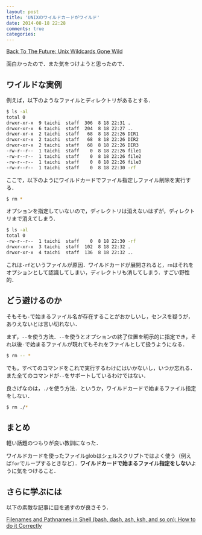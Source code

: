 ```yaml
---
layout: post
title: 'UNIXのワイルドカードがワイルド'
date: 2014-08-18 22:28
comments: true
categories:
---
```


[Back To The Future: Unix Wildcards Gone Wild](http://www.defensecode.com/public/DefenseCode_Unix_WildCards_Gone_Wild.txt)

面白かったので．また気をつけようと思ったので．

## ワイルドな実例

例えば，以下のようなファイルとディレクトリがあるとする．

```bash
$ ls -al
total 0
drwxr-xr-x  9 taichi  staff  306  8 18 22:31 .
drwxr-xr-x  6 taichi  staff  204  8 18 22:27 ..
drwxr-xr-x  2 taichi  staff   68  8 18 22:26 DIR1
drwxr-xr-x  2 taichi  staff   68  8 18 22:26 DIR2
drwxr-xr-x  2 taichi  staff   68  8 18 22:26 DIR3
-rw-r--r--  1 taichi  staff    0  8 18 22:26 file1
-rw-r--r--  1 taichi  staff    0  8 18 22:26 file2
-rw-r--r--  1 taichi  staff    0  8 18 22:26 file3
-rw-r--r--  1 taichi  staff    0  8 18 22:30 -rf
```

ここで，以下のようにワイルドカードでファイル指定しファイル削除を実行する．

```bash
$ rm *
```

オプションを指定していないので，ディレクトリは消えないはずが，ディレクトリまで消えてしまう．

```bash
$ ls -al
total 0
-rw-r--r--  1 taichi  staff    0  8 18 22:30 -rf
drwxr-xr-x  3 taichi  staff  102  8 18 22:32 .
drwxr-xr-x  4 taichi  staff  136  8 18 22:32 ..
```

これは`-rf`というファイルが原因．ワイルドカードが展開されると，`rm`はそれをオプションとして認識してしまい，ディレクトリも消してしまう．すごい野性的．

## どう避けるのか

そもそも`-`で始まるファイル名が存在することがおかしいし，センスを疑うが，ありえないとは言い切れない．

まず，`--`を使う方法．`--`を使うとオプションの終了位置を明示的に指定でき，それ以後`-`で始まるファイルが現れてもそれをファイルとして扱うようになる．

```bash
$ rm -- *
```

でも，すべてのコマンドをこれで実行するわけにはいかないし，いつか忘れる．また全てのコマンドが`--`をサポートしているわけではない．

良さげなのは，`./`を使う方法．というか，ワイルドカードで始まるファイル指定をしない．

```bash
$ rm ./*
```

## まとめ

軽い話題のつもりが良い教訓になった．

ワイルドカードを使ったファイルglobはシェルスクリプトではよく使う（例えば`for`でループするときなど）．**ワイルドカードで始まるファイル指定をしない**ように気をつけること．

## さらに学ぶには

以下の素敵な記事に目を通すのが良さそう．

[Filenames and Pathnames in Shell (bash, dash, ash, ksh, and so on): How to do it Correctly](http://www.dwheeler.com/essays/filenames-in-shell.html)
